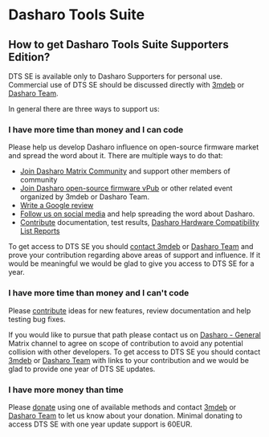 # Dasharo Tools Suite

## How to get Dasharo Tools Suite Supporters Edition?

DTS SE is available only to Dasharo Supporters for personal use. Commercial
use of DTS SE should be discussed directly with [3mdeb](mailto:leads@3mdeb.com)
or [Dasharo Team](mailto:contact@dasharo.com).

In general there are three ways to support us:

### I have more time than money and I can code

Please help us develop Dasharo influence on open-source firmware market and
spread the word about it. There are multiple ways to do that:

* [Join Dasharo Matrix
  Community](../../ways-you-can-help-us/#join-dasharo-matrix-community) and
  support other members of community
* [Join Dasharo open-source firmware
  vPub](../../ways-you-can-help-us/#join-dasharo-open-source-firmware-vpub) or
  other related event organized by 3mdeb or Dasharo Team.
* [Write a Google review](../../ways-you-can-help-us/#write-a-google-review)
* [Follow us on social
  media](../../ways-you-can-help-us/#follow-us-on-social-media) and help
  spreading the word about Dasharo.
* [Contribute](../../ways-you-can-help-us/#contribute-through-github)
  documentation, test results, [Dasharo Hardware Compatibility List
  Reports](../glossary/#dasharo-hardware-compatibility-list-report)

To get access to DTS SE you should [contact 3mdeb](mailto:leads@3mdeb.com) or
[Dasharo Team](mailto:contact@dasharo.com) and prove your contribution
regarding above areas of support and influence. If it would be meaningful we
would be glad to give you access to DTS SE for a year.

### I have more time than money and I can't code

Please [contribute](../../ways-you-can-help-us/#contribute-through-github)
ideas for new features, review documentation and help testing bug fixes.

If you would like to pursue that path please contact us on [Dasharo -
General](https://matrix.to/#/#dasharo-general:matrix.org) Matrix channel to
agree on scope of contribution to avoid any potential collision with other
developers. To get access to DTS SE you should contact
[3mdeb](mailto:leads@3mdeb.com) or [Dasharo Team](mailto:contact@dasharo.com)
with links to your contribution and we would be glad to provide one year of DTS
SE updates.

### I have more money than time

Please [donate](../../ways-you-can-help-us/#donate-money) using one of
available methods and contact [3mdeb](mailto:leads@3mdeb.com) or [Dasharo
Team](mailto:contact@dasharo.com) to let us know about your donation. Minimal
donating to access DTS SE with one year update support is 60EUR.
